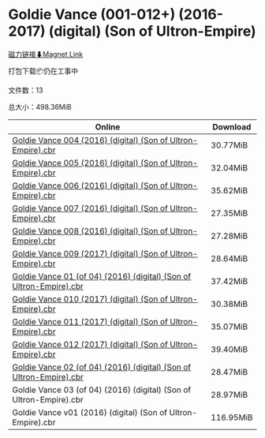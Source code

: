 # Goldie Vance (001-012+) (2016-2017) (digital) (Son of Ultron-Empire)

[磁力链接⬇Magnet Link](magnet:?xt=urn:btih:f459a91cf2c1df9bbb6b61fbc058db49f0bc2d29&dn=Goldie%20Vance%20%28001-012%2B%29%20%282016-2017%29%20%28digital%29%20%28Son%20of%20Ultron-Empire%29)

打包下载📦仍在工事中

文件数：13

总大小：498.36MiB

Online | Download
--- | ---
[Goldie Vance 004 (2016) (digital) (Son of Ultron-Empire).cbr](https://github.com/alicewish/markdown/blob/master/comic/Goldie-Vance-004-2016-digital-Son-of-Ultron-Empire-cbr.md) | 30.77MiB
[Goldie Vance 005 (2016) (digital) (Son of Ultron-Empire).cbr](https://github.com/alicewish/markdown/blob/master/comic/Goldie-Vance-005-2016-digital-Son-of-Ultron-Empire-cbr.md) | 32.04MiB
[Goldie Vance 006 (2016) (digital) (Son of Ultron-Empire).cbr](https://github.com/alicewish/markdown/blob/master/comic/Goldie-Vance-006-2016-digital-Son-of-Ultron-Empire-cbr.md) | 35.62MiB
[Goldie Vance 007 (2016) (digital) (Son of Ultron-Empire).cbr](https://github.com/alicewish/markdown/blob/master/comic/Goldie-Vance-007-2016-digital-Son-of-Ultron-Empire-cbr.md) | 27.35MiB
[Goldie Vance 008 (2016) (digital) (Son of Ultron-Empire).cbr](https://github.com/alicewish/markdown/blob/master/comic/Goldie-Vance-008-2016-digital-Son-of-Ultron-Empire-cbr.md) | 27.28MiB
[Goldie Vance 009 (2017) (digital) (Son of Ultron-Empire).cbr](https://github.com/alicewish/markdown/blob/master/comic/Goldie-Vance-009-2017-digital-Son-of-Ultron-Empire-cbr.md) | 28.64MiB
[Goldie Vance 01 (of 04) (2016) (digital) (Son of Ultron-Empire).cbr](https://github.com/alicewish/markdown/blob/master/comic/Goldie-Vance-01-of-04-2016-digital-Son-of-Ultron-Empire-cbr.md) | 37.42MiB
[Goldie Vance 010 (2017) (digital) (Son of Ultron-Empire).cbr](https://github.com/alicewish/markdown/blob/master/comic/Goldie-Vance-010-2017-digital-Son-of-Ultron-Empire-cbr.md) | 30.38MiB
[Goldie Vance 011 (2017) (digital) (Son of Ultron-Empire).cbr](https://github.com/alicewish/markdown/blob/master/comic/Goldie-Vance-011-2017-digital-Son-of-Ultron-Empire-cbr.md) | 35.07MiB
[Goldie Vance 012 (2017) (digital) (Son of Ultron-Empire).cbr](https://github.com/alicewish/markdown/blob/master/comic/Goldie-Vance-012-2017-digital-Son-of-Ultron-Empire-cbr.md) | 39.40MiB
[Goldie Vance 02 (of 04) (2016) (digital) (Son of Ultron-Empire).cbr](https://github.com/alicewish/markdown/blob/master/comic/Goldie-Vance-02-of-04-2016-digital-Son-of-Ultron-Empire-cbr.md) | 28.47MiB
Goldie Vance 03 (of 04) (2016) (digital) (Son of Ultron-Empire).cbr | 28.97MiB
Goldie Vance v01 (2016) (digital) (Son of Ultron-Empire).cbr | 116.95MiB